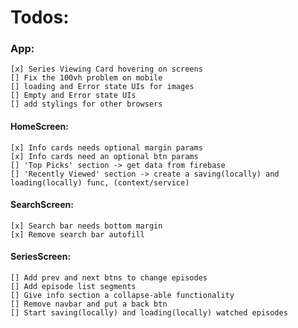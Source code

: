# Todos:

### App:
    [x] Series Viewing Card hovering on screens
    [] Fix the 100vh problem on mobile
    [] loading and Error state UIs for images
    [] Empty and Error state UIs
    [] add stylings for other browsers

#### HomeScreen:
    [x] Info cards needs optional margin params
    [x] Info cards need an optional btn params
    [] 'Top Picks' section -> get data from firebase
    [] 'Recently Viewed' section -> create a saving(locally) and loading(locally) func, (context/service)

#### SearchScreen:
    [x] Search bar needs bottom margin
    [x] Remove search bar autofill

#### SeriesScreen:
    [] Add prev and next btns to change episodes
    [] Add episode list segments
    [] Give info section a collapse-able functionality
    [] Remove navbar and put a back btn
    [] Start saving(locally) and loading(locally) watched episodes
